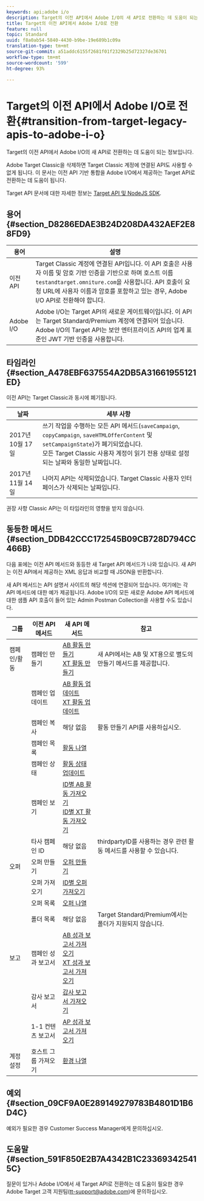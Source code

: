 ```yaml
---
keywords: api;adobe i/o
description: Target의 이전 API에서 Adobe I/O의 새 API로 전환하는 데 도움이 되는 정보입니다.
title: Target의 이전 API에서 Adobe I/O로 전환
feature: null
topic: Standard
uuid: f8a0ab54-5840-4430-b9be-19e689b1c09a
translation-type: tm+mt
source-git-commit: a51addc6155f2681f01f2329b25d72327de36701
workflow-type: tm+mt
source-wordcount: '599'
ht-degree: 93%

---
```



# Target의 이전 API에서 Adobe I/O로 전환{#transition-from-target-legacy-apis-to-adobe-i-o}

Target의 이전 API에서 Adobe I/O의 새 API로 전환하는 데 도움이 되는 정보입니다.

Adobe Target Classic을 삭제하면 Target Classic 계정에 연결된 API도 사용할 수 없게 됩니다. 이 문서는 이전 API 기반 통합을 Adobe I/O에서 제공하는 Target API로 전환하는 데 도움이 됩니다.

Target API 문서에 대한 자세한 정보는 [Target API 및 NodeJS SDK](../../c-implementing-target/c-api-and-sdk-overview/api-and-sdk-overview.md#concept_5718EC1FF2ED4436935D0BCCD7AA29A6).

## 용어 {#section_D8286EDAE3B24D208DA432AEF2E88FD9}

| 용어 | 설명 |
|--- |--- |
| 이전 API | Target Classic 계정에 연결된 API입니다. 이 API 호출은 사용자 이름 및 암호 기반 인증을 기반으로 하며 호스트 이름 `testandtarget.omniture.com`을 사용합니다. API 호출이 요청 URL에 사용자 이름과 암호를 포함하고 있는 경우, Adobe I/O API로 전환해야 합니다. |
| Adobe I/O | Adobe I/O는 Target API의 새로운 게이트웨이입니다. 이 API는 Target Standard/Premium 계정에 연결되어 있습니다. Adobe I/O의 Target API는 보안 엔터프라이즈 API의 업계 표준인 JWT 기반 인증을 사용합니다. |

## 타임라인 {#section_A478EBF637554A2DB5A31661955121ED}

이전 API는 Target Classic과 동시에 폐기됩니다.

| 날짜 | 세부 사항 |
|--- |--- |
| 2017년 10월 17일 | 쓰기 작업을 수행하는 모든 API 메서드(`saveCampaign`, `copyCampaign`, `saveHTMLOfferContent` 및 `setCampaignState`)가 폐기되었습니다.<br>모든 Target Classic 사용자 계정이 읽기 전용 상태로 설정되는 날짜와 동일한 날짜입니다. |
| 2017년 11월 14일 | 나머지 API는 삭제되었습니다. Target Classic 사용자 인터페이스가 삭제되는 날짜입니다. |

권장 사항 Classic API는 이 타임라인의 영향을 받지 않습니다.

## 동등한 메서드 {#section_DDB42CCC172545B09CB728D794CC466B}

다음 표에는 이전 API 메서드와 동등한 새 Target API 메서드가 나와 있습니다. 새 API는 이전 API에서 제공하는 XML 응답과 비교할 때 JSON을 반환합니다.

새 API 메서드는 API 설명서 사이트의 해당 섹션에 연결되어 있습니다. 여기에는 각 API 메서드에 대한 예가 제공됩니다. Adobe I/O의 모든 새로운 Adobe API 메서드에 대한 샘플 API 호출이 들어 있는 Admin Postman Collection을 사용할 수도 있습니다.

| 그룹 | 이전 API 메서드 | 새 API 메서드 | 참고 |
|--- |--- |--- |--- |
| 캠페인/활동 | 캠페인 만들기 | [AB 활동 만들기](http://developers.adobetarget.com/api/#create-ab-activity)<br>[XT 활동 만들기](http://developers.adobetarget.com/api/#create-xt-activity) | 새 API에서는 AB 및 XT용으로 별도의 만들기 메서드를 제공합니다. |
|  | 캠페인 업데이트 | [AB 활동 업데이트](http://developers.adobetarget.com/api/#update-ab-activity)<br>[XT 활동 업데이트](http://developers.adobetarget.com/api/#update-xt-activity) |  |
|  | 캠페인 복사 | 해당 없음 | 활동 만들기 API를 사용하십시오. |
|  | 캠페인 목록 | [활동 나열](http://developers.adobetarget.com/api/#list-activities) |  |
|  | 캠페인 상태 | [활동 상태 업데이트](http://developers.adobetarget.com/api/#update-activity-state) |  |
|  | 캠페인 보기 | [ID별 AB 활동 가져오기](http://developers.adobetarget.com/api/#get-ab-activity-by-id)<br>[ID별 XT 활동 가져오기](http://developers.adobetarget.com/api/#get-xt-activity-by-id) |  |
|  | 타사 캠페인 ID | 해당 없음 | thirdpartyID를 사용하는 경우 관련 활동 메서드를 사용할 수 있습니다. |
| 오퍼 | 오퍼 만들기 | [오퍼 만들기](http://developers.adobetarget.com/api/#create-offer) |  |
|  | 오퍼 가져오기 | [ID별 오퍼 가져오기](http://developers.adobetarget.com/api/#get-offer-by-id) |  |
|  | 오퍼 목록 | [오퍼 나열](http://developers.adobetarget.com/api/#list-offers) |  |
|  | 폴더 목록 | 해당 없음 | Target Standard/Premium에서는 폴더가 지원되지 않습니다. |
| 보고 | 캠페인 성과 보고서 | [AB 성과 보고서 가져오기](http://developers.adobetarget.com/api/#get-ab-performance-report)<br>[XT 성과 보고서 가져오기](http://developers.adobetarget.com/api/#get-xt-performance-report) |  |
|  | 감사 보고서 | [감사 보고서 가져오기](http://developers.adobetarget.com/api/#get-audit-report) |  |
|  | 1-1 컨텐츠 보고서 | [AP 성과 보고서 가져오기](http://developers.adobetarget.com/api/#get-ap-activity-performance-report) |  |
| 계정 설정 | 호스트 그룹 가져오기 | [환경 나열](http://developers.adobetarget.com/api/#list-environments) |  |

## 예외 {#section_09CF9A0E289149279783B4801D1B6D4C}

예외가 필요한 경우 Customer Success Manager에게 문의하십시오.

## 도움말 {#section_591F850E2B7A4342B1C233693425415C}

질문이 있거나 Adobe I/O에서 새 Target API로 전환하는 데 도움이 필요한 경우 Adobe Target 고객 지원팀(tt-support@adobe.com)에 문의하십시오.
